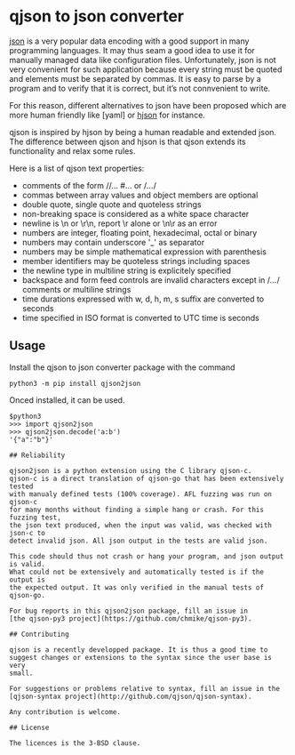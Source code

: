 # qjson to json converter

[json](https://www.json.org) is a very popular data encoding with a good support in many 
programming languages. It may thus seam a good idea to use it for manually managed 
data like configuration files. Unfortunately, json is not very convenient for such 
application because every string must be quoted and elements must be separated by commas. 
It is easy to parse by a program and to verify that it is correct, but it’s not connvenient
to write. 

For this reason, different alternatives to json have been proposed which are more human 
friendly like [yaml] or [hjson](https://hjson.github.io/) for instance. 

qjson is inspired by hjson by being a human readable and extended json. The difference
between qjson and hjson is that qjson extends its functionality and relax some rules.

Here is a list of qjson text properties:

- comments of the form //...  #... or /*...*/
- commas between array values and object members are optional 
- double quote, single quote and quoteless strings
- non-breaking space is considered as a white space character
- newline is \n or \r\n, report \r alone or \n\r as an error
- numbers are integer, floating point, hexadecimal, octal or binary
- numbers may contain underscore '_' as separator
- numbers may be simple mathematical expression with parenthesis
- member identifiers may be quoteless strings including spaces
- the newline type in multiline string is explicitely specified
- backspace and form feed controls are invalid characters except
  in /*...*/ comments or multiline strings
- time durations expressed with w, d, h, m, s suffix are converted to seconds
- time specified in ISO format is converted to UTC time is seconds

## Usage 

Install the qjson to json converter package with the command

`python3 -m pip install qjson2json`

Onced installed, it can be used.

```
$python3
>>> import qjson2json
>>> qjson2json.decode('a:b')
'{"a":"b"}'

## Reliability

qjson2json is a python extension using the C library qjson-c. 
qjson-c is a direct translation of qjson-go that has been extensively tested 
with manualy defined tests (100% coverage). AFL fuzzing was run on qjson-c
for many months without finding a simple hang or crash. For this fuzzing test,
the json text produced, when the input was valid, was checked with json-c to
detect invalid json. All json output in the tests are valid json.

This code should thus not crash or hang your program, and json output is valid.
What could not be extensively and automatically tested is if the output is 
the expected output. It was only verified in the manual tests of qjson-go. 

For bug reports in this qjson2json package, fill an issue in 
[the qjson-py3 project](https://github.com/chmike/qjson-py3). 

## Contributing

qjson is a recently developped package. It is thus a good time to 
suggest changes or extensions to the syntax since the user base is very
small. 

For suggestions or problems relative to syntax, fill an issue in the 
[qjson-syntax project](http://github.com/qjson/qjson-syntax).

Any contribution is welcome. 

## License

The licences is the 3-BSD clause. 
